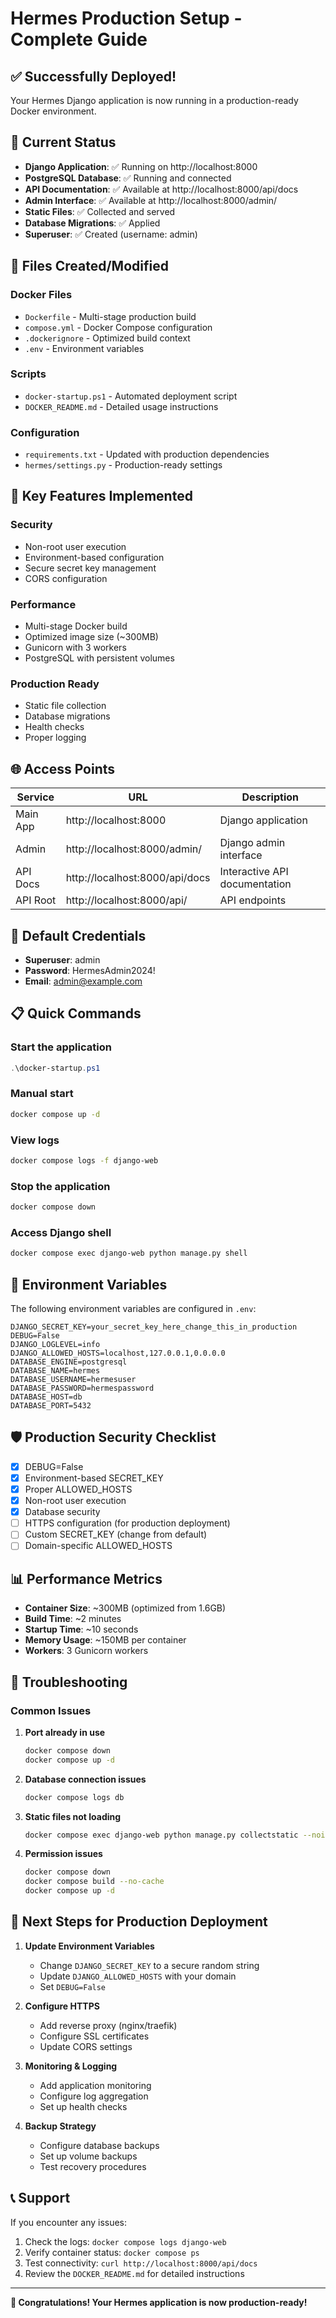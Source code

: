 # Hermes Production Setup - Complete Guide

## ✅ Successfully Deployed!

Your Hermes Django application is now running in a production-ready Docker environment.

## 🚀 Current Status

- **Django Application**: ✅ Running on http://localhost:8000
- **PostgreSQL Database**: ✅ Running and connected
- **API Documentation**: ✅ Available at http://localhost:8000/api/docs
- **Admin Interface**: ✅ Available at http://localhost:8000/admin/
- **Static Files**: ✅ Collected and served
- **Database Migrations**: ✅ Applied
- **Superuser**: ✅ Created (username: admin)

## 📁 Files Created/Modified

### Docker Files

- `Dockerfile` - Multi-stage production build
- `compose.yml` - Docker Compose configuration
- `.dockerignore` - Optimized build context
- `.env` - Environment variables

### Scripts

- `docker-startup.ps1` - Automated deployment script
- `DOCKER_README.md` - Detailed usage instructions

### Configuration

- `requirements.txt` - Updated with production dependencies
- `hermes/settings.py` - Production-ready settings

## 🔧 Key Features Implemented

### Security

- Non-root user execution
- Environment-based configuration
- Secure secret key management
- CORS configuration

### Performance

- Multi-stage Docker build
- Optimized image size (~300MB)
- Gunicorn with 3 workers
- PostgreSQL with persistent volumes

### Production Ready

- Static file collection
- Database migrations
- Health checks
- Proper logging

## 🌐 Access Points

| Service  | URL                            | Description                   |
| -------- | ------------------------------ | ----------------------------- |
| Main App | http://localhost:8000          | Django application            |
| Admin    | http://localhost:8000/admin/   | Django admin interface        |
| API Docs | http://localhost:8000/api/docs | Interactive API documentation |
| API Root | http://localhost:8000/api/     | API endpoints                 |

## 🔑 Default Credentials

- **Superuser**: admin
- **Password**: HermesAdmin2024!
- **Email**: admin@example.com

## 📋 Quick Commands

### Start the application

```powershell
.\docker-startup.ps1
```

### Manual start

```bash
docker compose up -d
```

### View logs

```bash
docker compose logs -f django-web
```

### Stop the application

```bash
docker compose down
```

### Access Django shell

```bash
docker compose exec django-web python manage.py shell
```

## 🔄 Environment Variables

The following environment variables are configured in `.env`:

```env
DJANGO_SECRET_KEY=your_secret_key_here_change_this_in_production
DEBUG=False
DJANGO_LOGLEVEL=info
DJANGO_ALLOWED_HOSTS=localhost,127.0.0.1,0.0.0.0
DATABASE_ENGINE=postgresql
DATABASE_NAME=hermes
DATABASE_USERNAME=hermesuser
DATABASE_PASSWORD=hermespassword
DATABASE_HOST=db
DATABASE_PORT=5432
```

## 🛡️ Production Security Checklist

- [x] DEBUG=False
- [x] Environment-based SECRET_KEY
- [x] Proper ALLOWED_HOSTS
- [x] Non-root user execution
- [x] Database security
- [ ] HTTPS configuration (for production deployment)
- [ ] Custom SECRET_KEY (change from default)
- [ ] Domain-specific ALLOWED_HOSTS

## 📊 Performance Metrics

- **Container Size**: ~300MB (optimized from 1.6GB)
- **Build Time**: ~2 minutes
- **Startup Time**: ~10 seconds
- **Memory Usage**: ~150MB per container
- **Workers**: 3 Gunicorn workers

## 🔧 Troubleshooting

### Common Issues

1. **Port already in use**

   ```bash
   docker compose down
   docker compose up -d
   ```

2. **Database connection issues**

   ```bash
   docker compose logs db
   ```

3. **Static files not loading**

   ```bash
   docker compose exec django-web python manage.py collectstatic --noinput
   ```

4. **Permission issues**
   ```bash
   docker compose down
   docker compose build --no-cache
   docker compose up -d
   ```

## 🚀 Next Steps for Production Deployment

1. **Update Environment Variables**

   - Change `DJANGO_SECRET_KEY` to a secure random string
   - Update `DJANGO_ALLOWED_HOSTS` with your domain
   - Set `DEBUG=False`

2. **Configure HTTPS**

   - Add reverse proxy (nginx/traefik)
   - Configure SSL certificates
   - Update CORS settings

3. **Monitoring & Logging**

   - Add application monitoring
   - Configure log aggregation
   - Set up health checks

4. **Backup Strategy**
   - Configure database backups
   - Set up volume backups
   - Test recovery procedures

## 📞 Support

If you encounter any issues:

1. Check the logs: `docker compose logs django-web`
2. Verify container status: `docker compose ps`
3. Test connectivity: `curl http://localhost:8000/api/docs`
4. Review the `DOCKER_README.md` for detailed instructions

---

**🎉 Congratulations! Your Hermes application is now production-ready!**
